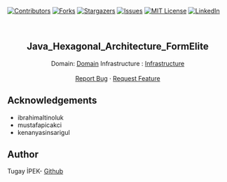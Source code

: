 [![Contributors][contributors-shield]][contributors-url]
[![Forks][forks-shield]][forks-url]
[![Stargazers][stars-shield]][stars-url]
[![Issues][issues-shield]][issues-url]
[![MIT License][license-shield]][license-url]
[![LinkedIn][linkedin-shield]][linkedin-url]

<br>

<p align="center">
  <h2 align="center">Java_Hexagonal_Architecture_FormElite</h2>
  <p align="center">
    Domain: <a href="https://github.com/tugayipek1/Java_Hexagonal_Architecture_FormElite/tree/main/domain">Domain</a>
    Infrastructure : <a href="https://github.com/tugayipek1/Java_Hexagonal_Architecture_FormElite/tree/main/infra">Infrastructure</a>
    <br />
    <br />
    <a href="https://github.com/tugayipek1/Java_Hexagonal_Architecture_FormElite/issues">Report Bug</a>
    ·
    <a href="https://github.com/tugayipek1/Java_Hexagonal_Architecture_FormElite/issues">Request Feature</a>
  </p>
</p>


## Acknowledgements

- ibrahimaltinoluk
- mustafapicakci
- kenanyasinsarigul

## Author
Tugay İPEK- <a href="https://github.com/tugayipek1/">Github</a>

[contributors-shield]: https://img.shields.io/github/contributors/tugayipek1/Java_Hexagonal_Architecture_FormElite.svg?style=for-the-badge
[contributors-url]: https://github.com/tugayipek1/Java_Hexagonal_Architecture_FormElite/graphs/contributors
[forks-shield]: https://img.shields.io/github/forks/tugayipek1/Java_Hexagonal_Architecture_FormElite.svg?style=for-the-badge
[forks-url]: https://github.com/tugayipek1/Java_Hexagonal_Architecture_FormElite/network/members
[stars-shield]: https://img.shields.io/github/stars/tugayipek1/Java_Hexagonal_Architecture_FormElite.svg?style=for-the-badge
[stars-url]: https://github.com/tugayipek1/Java_Hexagonal_Architecture_FormElite/stargazers
[issues-shield]: https://img.shields.io/github/issues/tugayipek1/Java_Hexagonal_Architecture_FormElite.svg?style=for-the-badge
[issues-url]: https://github.com/tugayipek1/Java_Hexagonal_Architecture_FormElite/issues
[license-shield]: https://img.shields.io/github/license/tugayipek1/Java_Hexagonal_Architecture_FormElite.svg?style=for-the-badge
[license-url]: https://github.com/tugayipek1/Java_Hexagonal_Architecture_FormElite/blob/master/LICENSE.txt
[linkedin-shield]: https://img.shields.io/badge/-LinkedIn-black.svg?style=for-the-badge&logo=linkedin&colorB=555
[linkedin-url]: https://github.com/tugayipek1


